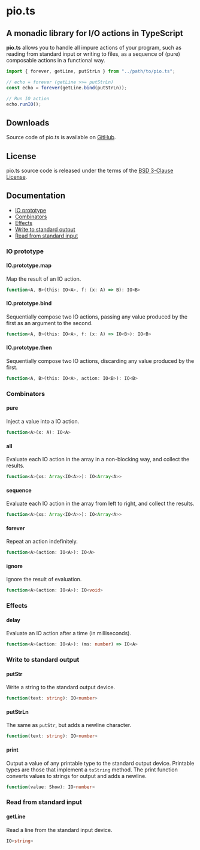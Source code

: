 # pio.ts

## A monadic library for I/O actions in TypeScript

**pio.ts** allows you to handle all impure actions of your program, such as reading from standard input or writing to files, as a sequence of (pure) composable actions in a functional way.

```ts
import { forever, getLine, putStrLn } from "../path/to/pio.ts";

// echo = forever (getLine >>= putStrLn)
const echo = forever(getLine.bind(putStrLn));

// Run IO action
echo.runIO();
```

## Downloads

Source code of pio.ts is available on [GitHub](src). 

## License

pio.ts source code is released under the terms of the [BSD 3-Clause License](LICENSE).

## Documentation

* [IO prototype](#IO-prototype)
* [Combinators](#Combinators)
* [Effects](#Effects)
* [Write to standard output](#Write-to-standard-output)
* [Read from standard input](#Read-from-standard-input)

### IO prototype

#### IO.prototype.map

Map the result of an IO action.

```ts
function<A, B>(this: IO<A>, f: (x: A) => B): IO<B>
```

#### IO.prototype.bind

Sequentially compose two IO actions, passing any value produced by the first as an argument to the second.

```ts
function<A, B>(this: IO<A>, f: (x: A) => IO<B>): IO<B>
```

#### IO.prototype.then
Sequentially compose two IO actions, discarding any value produced by the first.

```ts
function<A, B>(this: IO<A>, action: IO<B>): IO<B>
```

### Combinators

#### pure
Inject a value into a IO action.

```ts
function<A>(x: A): IO<A>
```

#### all

Evaluate each IO action in the array in a non-blocking way, and collect the results.

```ts
function<A>(xs: Array<IO<A>>): IO<Array<A>>
```

#### sequence

Evaluate each IO action in the array from left to right, and collect the results.

```ts
function<A>(xs: Array<IO<A>>): IO<Array<A>>
```

#### forever

Repeat an action indefinitely.

```ts
function<A>(action: IO<A>): IO<A>
```

#### ignore

Ignore the result of evaluation.

```ts
function<A>(action: IO<A>): IO<void>
```

### Effects

#### delay

Evaluate an IO action after a time (in milliseconds).

```ts
function<A>(action: IO<A>): (ms: number) => IO<A>
```

### Write to standard output

#### putStr

Write a string to the standard output device.
```ts
function(text: string): IO<number>
```

#### putStrLn

The same as `putStr`, but adds a newline character.

```ts
function(text: string): IO<number>
```

#### print

Output a value of any printable type to the standard output device. Printable types are those that implement a `toString` method. The print function converts values to strings for output and adds a newline.

```ts
function(value: Show): IO<number>
```

### Read from standard input

#### getLine

Read a line from the standard input device.

```ts
IO<string>
```